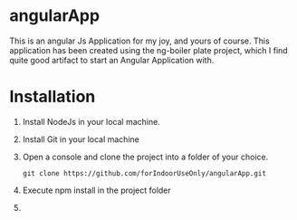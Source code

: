 angularApp
==========

This is an angular Js Application for my joy, and yours of course.
This application has been created using the ng-boiler plate project, which I find
quite good artifact to start an Angular Application with.


Installation
==========

1. Install NodeJs in your local machine.
2. Install Git in your local machine
3. Open a console and clone the project into a folder of your choice.

    ```
    git clone https://github.com/forIndoorUseOnly/angularApp.git
    ```

4. Execute npm install in the project folder
5.



